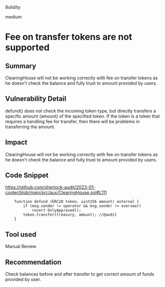 8olidity

medium

# Fee on transfer tokens are not supported

## Summary
ClearingHouse will not be working correctly with fee on transfer tokens as he doesn't check the balance and fully trust to amount provided by users.
## Vulnerability Detail
defund() does not check the incoming token type, but directly transfers a specific amount (amount) of the specified token. If the token is a token that requires a handling fee for transfer, then there will be problems in transferring the amount.
## Impact
ClearingHouse will not be working correctly with fee on transfer tokens as he doesn't check the balance and fully trust to amount provided by users.
## Code Snippet
https://github.com/sherlock-audit/2023-01-cooler/blob/main/src/aux/ClearingHouse.sol#L111
```solidity
    function defund (ERC20 token, uint256 amount) external {
        if (msg.sender != operator && msg.sender != overseer) 
            revert OnlyApproved();
        token.transfer(treasury, amount); //@audit  
    }
```

## Tool used

Manual Review

## Recommendation
Check balances before and after transfer to get correct amount of funds provided by user.

